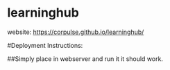 # learninghub

website: https://corpulse.github.io/learninghub/

#Deployment Instructions: 

##Simply place in webserver and run it it should work.
